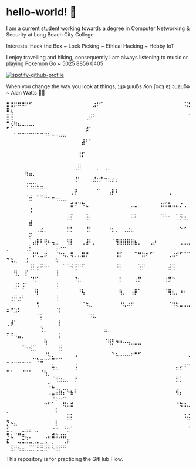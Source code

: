 # hello-world! :vulcan_salute:

I am a current student working towards a degree in Computer Networking & Security at Long Beach City College

Interests:
Hack the Box
~ Lock Picking
~ Ethical Hacking
~ Hobby IoT

I enjoy travelling and hiking, consequently I am always listening to music or playing Pokemon Go ~ 5025 8856 0405

[![spotify-github-profile](https://spotify-github-profile.vercel.app/api/view?uid=1266132630&cover_image=true&theme=default&show_offline=false&background_color=121212&interchange=false)](https://github.com/kittinan/spotify-github-profile)
 
When you change the way you look at things, ʇɥǝ ʇɥıuƃs ʎon ʃooʞ ɐʇ ɔɥɐuƃǝ ~ Alan Watts :bowing_woman:

⣿⣿⡿⠿⠿⠟⠋⠀⠀⠀⠀⠀⠀⠀⠀⠀⠀⠀⠀⠀⠀⠀⠀⣰⠟⠉⠀⠀⠀⠀⠀⠀⠀⠀⠀⠀⠀⠀⠀⠀⠀⠀⠀⠀⠀⠀⠀⠩⣝⠿⣆⠀⠀⠀⠀⠀⠀⠀⠀⠀⠀⠀⠀⠀⠀
⣿⣿⠀⠀⠀⠀⠀⠀⠀⠀⠀⠀⠀⠀⠀⠀⠀⠀⠀⠀⠀⢀⡾⠃⠀⠀⠀⠀⠀⠀⠀⠀⠀⠀⠀⠀⠀⠀⠀⠀⠀⠀⠀⠀⠀⠀⠀⠀⠈⠛⢌⢷⣄⣀⣀⣀⡀⠀⠀⠀⠀⠀⠀⠀⠀
⠋⠁⠀⠀⠀⠀⠀⠀⠀⠀⠀⠀⠀⠀⠀⠀⠀⠀⠀⠀⠀⡾⠁⠀⠀⠀⠀⠀⠀⠀⠀⠀⠀⠀⠀⠀⠀⠀⠀⠀⠀⠀⠀⠀⠀⠀⠀⠀⠀⠀⠀⠁⠉⠉⠉⠉⠉⠉⠉⠙⠓⠒⠒⠶⠶
⠀⠀⠀⠀⠀⠀⠀⠀⠀⠀⠀⠀⠀⠀⠀⠀⠀⠀⠀⠀⣼⠃⠁⠀⠀⠀⠀⠀⠀⠀⠀⠀⠀⠀⠀⠀⠀⠀⠀⠀⠀⠀⠀⠀⠀⠀⠀⠀⠀⠀⠀⠀⠀⠀⠀⠀⠀⠀⠀⠀⠀⠀⠀⠀⠀
⠀⠀⠀⠀⠀⠀⠀⠀⠀⠀⠀⠀⠀⠀⠀⠀⠀⠀⠀⢸⡏⠀⠀⠀⠀⠀⠀⠀⠀⠀⠀⠀⠀⠀⠀⠀⠀⠀⠀⠀⠀⠀⠀⠀⠀⠀⠀⠀⠀⠀⠀⠀⠀⠀⠀⠀⠀⠀⠀⠀⠀⠀⠀⠀⠀
⠀⠀⠀⠀⠀⠀⠀⠀⠀⠀⠀⠀⠀⠀⠀⠀⠀⠀⢀⣿⠀⠀⠀⠀⡀⠀⢀⡀⠀⠀⠀⠀⠀⠀⠀⠀⠀⠀⠀⠀⠀⠀⠀⠀⠀⠀⠀⠀⠀⠀⠀⠀⠀⠀⢷⣤⡀⠀⠀⠀⠀⠀⠀⠀⠀
⠀⠀⠀⠀⠀⠀⠀⠀⠀⠀⠀⠀⠀⠀⠀⠀⠀⠀⢸⠇⠀⠀⠀⣼⣶⠟⠲⣦⣴⡄⠀⠀⠀⠀⠀⠀⠀⠀⠀⠀⠀⠀⠀⠀⠀⠀⠀⠀⠀⠀⠀⠀⠀⠀⢸⢹⣽⣶⣤⡀⠀⠀⠀⠀⠀
⠀⠀⠀⠀⠀⠀⠀⠀⠀⠀⠀⠀⠀⠀⠀⠀⠀⢀⡟⠀⠀⠀⠀⠀⠉⠀⠀⢠⡿⠇⠀⠀⠀⠀⠀⠀⠀⠀⠀⠀⠀⠀⠀⢀⠀⠀⠀⠀⠀⠀⠀⠀⠀⠀⠈⣾⠀⠉⠉⠛⠲⠶⢤⣄⣀
⠀⠀⠀⠀⠀⠀⠀⠀⠀⠀⠀⠀⠀⠀⠀⠀⠀⣾⠟⠙⠳⣄⠀⠀⠀⠀⠀⠀⠀⠀⠀⠀⠀⣀⣀⠀⠀⠀⠀⠀⠀⣶⣯⣧⣤⣄⡐⢀⠀⠀⠀⠀⠀⠀⠀⢸⠀⠀⠀⠀⠀⠀⠀⠀⠀
⠀⠀⠀⠀⠀⠀⠀⠀⠀⠀⠀⠀⠀⠀⠀⠀⣸⡏⠀⠀⠀⢹⡄⠀⠀⠀⠀⠀⠀⠀⠀⠀⠀⠭⠇⠀⠀⠀⠀⠀⠀⠙⠓⠂⠀⢉⡻⣶⡀⠀⠀⠀⠀⠀⠀⣾⠀⠀⠀⠀⠀⠀⠀⠀⠀
⠀⠀⠀⠀⠀⠀⠀⠀⢀⣴⡀⠀⠀⠀⠀⠀⣿⡃⠀⠀⠀⢸⡇⠀⠀⠀⠀⠰⣦⡀⠀⢀⣰⣄⠀⠀⠀⠀⠀⠀⠀⠀⠀⠀⠀⠀⠑⠋⠀⠀⠀⠀⠀⠀⠀⡟⠀⠀⠀⠀⠀⠀⠀⠀⠀
⠀⠀⠀⠀⠀⠀⠀⣴⡿⠇⢟⠦⢤⣀⠀⠀⢻⡇⠀⠀⢀⣼⠇⡀⠀⠀⠀⠀⠈⢻⣿⣿⣿⣿⣦⡀⠀⠀⢀⡴⠀⠀⠀⠀⠀⠀⢀⣀⣀⡀⠀⠀⠀⠀⢀⡇⠀⠀⠀⠀⠀⠀⡤⠔⠒
⠀⠀⠀⠀⠀⠀⠀⡿⢃⣀⡶⠀⠀⠈⠓⢦⡀⢿⡀⣄⣿⡟⠀⠀⠀⠀⠀⠀⠀⢸⡏⠀⠀⠀⠉⠛⣷⠖⠋⠁⠀⠀⠀⢀⣴⠾⠋⠉⠉⠙⢷⣄⠀⠀⣸⠀⠀⠀⠀⠀⠀⠀⢷⠀⠀
⠀⠀⠀⠀⠀⠀⢸⡇⣴⠟⠗⠂⠀⠀⠀⠁⠙⠺⣟⠛⠋⠀⠀⠀⠀⠀⠀⠀⠀⠸⡇⠀⠀⠀⠀⢱⡟⠀⠀⠀⠀⠀⠀⣼⣯⠀⠀⠀⠀⠀⠀⢻⡀⠀⡏⠀⠀⠀⠀⠀⠀⠀⢸⠀⠀
⠀⠀⠀⠀⠀⠀⠈⢿⠁⠀⠀⠀⠀⠀⠀⠀⠀⠀⠹⣆⠀⠀⠀⠀⠀⠀⠀⠀⠀⠀⡇⠀⠀⠀⢠⡟⠀⠀⠀⠀⠀⠀⢰⡿⠓⠀⠀⠀⠀⠀⠀⣸⠇⣸⠁⠀⠀⠀⠀⠀⠀⠀⢸⠀⠀
⠀⠀⠀⠀⠀⠀⠀⠸⡇⠀⠀⠀⠀⠀⠀⠀⠀⠀⠀⠘⢧⠀⠀⠀⠀⠀⠀⠀⠀⠀⢷⡀⠀⢠⡿⠁⠀⠀⠀⠀⠀⠀⠈⢿⣆⡀⠰⠆⠀⠀⣰⡿⣰⠃⠀⠀⠀⠀⠀⠀⠀⠀⢸⠀⠀
⠀⠀⠀⠀⠀⠀⠀⠀⢻⠀⠀⠀⠀⠀⠀⠀⠀⠀⠀⠀⠈⠳⣄⠀⠀⠀⠀⠀⠀⠀⠘⢧⠴⠟⠀⠀⠀⠀⠀⠀⠀⠀⠀⠈⠻⢷⣤⣤⣤⠶⠛⣱⠇⠀⠀⠀⠀⠀⠀⠀⠀⠀⠈⡇⠀
⠀⠀⠀⠀⠀⠀⠀⠀⠈⡇⠀⠀⠀⠀⠀⠀⠀⠀⠀⠀⠀⠀⠙⠧⠀⠀⠀⠀⠀⠀⠀⠀⠀⠀⠀⠀⠀⠀⠀⠀⠀⠀⠀⠀⠀⠀⠀⠀⠀⢀⡾⠁⠀⠀⠀⠀⠀⠀⠀⠀⠀⠀⠀⡇⠀
⠀⠀⠀⠀⠀⠀⠀⠀⠀⢹⡀⠀⠀⠀⠀⠀⠀⠀⠀⠀⠀⠀⠀⠀⠀⠀⣤⡀⠀⠀⠀⠀⠀⠀⠀⠀⠀⠀⠀⠀⠀⠀⠀⠀⠀⠀⠀⠀⠀⠋⠛⠲⣤⡀⠀⠀⠀⠀⠀⠀⠀⠀⠀⡇⠀
⠀⠀⠀⠀⠀⠀⠀⠀⠀⠀⢷⠀⠀⠀⠀⠀⠀⠀⠀⠀⠀⠀⠀⠀⠀⠀⠈⢿⡛⠲⠶⠤⢤⣀⣀⣀⠀⠀⠀⠀⠀⠀⠀⠀⠀⠀⠀⠀⠀⠀⠀⠀⠀⠉⠳⢮⣉⠀⠀⠀⠀⠀⠀⣿⠀
⠀⠀⠀⠀⠀⠀⠀⠀⠀⠀⠘⢧⡀⠀⠀⠀⠀⠀⢠⠀⠀⠀⠀⠀⠀⠀⠀⠀⠙⠦⠤⠤⠤⠖⠛⠋⠀⠀⠀⠀⠀⠀⠀⠀⠀⠀⠀⠀⢀⣀⣀⣀⣀⣀⣀⡀⠉⠳⣶⠒⠚⠛⠋⠉⠀
⠀⠀⠀⠀⠀⠀⠀⠀⠀⠀⠀⠈⢷⣄⠀⠀⠀⠀⢸⠀⠀⠀⠀⠀⠀⠀⠀⠀⠀⠀⠀⠀⠀⠀⠀⠀⠀⠀⠀⠀⠀⠀⠀⠀⠀⣤⡖⠛⠉⠉⠁⠀⠀⠈⠉⠁⠀⠀⠈⢳⡀⠀⠀⠀⠀
⠀⠀⠀⠀⠀⠀⠀⠀⠀⠀⠀⠀⠈⢿⣳⣄⡀⠀⡟⠀⠀⠀⠀⠀⠀⠀⠀⠀⠀⠀⠀⠀⠀⠀⠀⠀⠀⠀⠀⠀⠀⠀⠀⠀⠀⣿⡁⠀⠀⠀⠀⠀⠀⠀⠀⠀⠀⠀⠀⠀⠹⣆⠀⠀⠀
⠀⠀⠀⠀⠀⠀⠀⠀⠀⠀⠀⢀⣀⣬⣷⡍⠳⣦⠇⠀⠀⠀⠀⠀⠀⠀⠀⠀⠀⠀⠀⠀⠀⠀⠀⠀⠀⠀⠀⠀⠀⠀⠀⠀⠀⢾⡄⠀⠀⠀⠀⠀⠀⠀⠀⠀⠀⠀⠀⠀⠀⠹⡦⠤⠒
⠀⠀⠀⠀⠀⠀⠀⠀⠀⠀⠒⠋⠁⠀⠀⢿⣦⣾⠀⠀⠀⠀⠀⠀⠀⠀⠀⠀⠀⠀⠀⠀⠀⠀⠀⠀⠀⠀⠀⠀⠀⠀⠀⠀⠀⠘⢷⣶⣄⡀⠀⠀⠀⠀⠀⠀⠀⠀⠀⠀⠀⠀⡇⠀⠀
⠀⠀⠀⠀⠀⠀⠀⠀⠀⠀⠀⠀⠀⠀⠀⠀⣿⡇⠀⠀⠀⠀⠀⠀⠀⠀⠀⠀⠀⠀⠀⠀⠀⠀⠀⠀⠀⠀⠀⠀⠀⠀⠀⠀⠀⠀⠀⠹⣮⡙⠦⣄⠀⠀⠀⠀⠀⠀⠀⠀⠀⠀⡇⠀⠀
⣏⡀⠀⠀⣀⣤⡄⢀⡀⠀⠀⠀⠐⠒⠀⠘⣻⠁⠀⠀⠀⠀⠀⠀⠀⠀⠀⠀⠀⠀⠀⠀⠀⠀⠀⠀⠀⠀⠀⠀⠀⠀⠀⠀⠀⠀⠀⠀⠈⠻⣆⠈⠛⠶⣄⡀⠀⠀⠀⢀⣤⣾⣷⣰⣶
⣯⠀⠀⢤⣭⣬⣤⣠⣤⣀⣠⠀⡀⠀⠀⢠⡟⠀⠀⠀⠀⠀⠀⠀⠀⠀⠀⠀⠀⠀⠀⠀⠀⠀⠀⠀⠀⠀⠀⠀⠀⠀⠀⠀⠀⠀⠀⠀⠀⠀⣯⡛⢦⣤⣀⣉⡉⣛⣛⣽⠿⠣⣿⡟⠛

This repository is for practicing the GitHub Flow.
